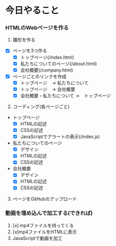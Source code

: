 # 今日やること

### HTMLのWebページを作る
1. 雛形を作る
  - [x] ページを3つ作る
    - [x] トップページ(/index.html)
    - [x] 私たちについてのページ(/about.html)
    - [x] 会社概要(/company.html)
  - [x] ページごとのリンクを作成
    - [x] トップページ　→ 私たちについて
    - [x] トップページ　→ 会社概要
    - [x] 会社概要・私たちについて →　トップページ
2. コーディング(各ページごと)
  - トップページ
    - [x] HTMLの記述
    - [x] CSSの記述
    - [x] JavaScriptでアラートの表示(/index.js)
  - 私たちについてのページ
    - [x] デザイン
    - [x] HTMLの記述
    - [x] CSSの記述
  - 会社概要
    - [x] デザイン
    - [x] HTMLの記述
    - [x] CSSの記述
3. ページをGitHubのアップロード

### 動画を埋め込んで加工する(できれば)
1. [x] mp4ファイルを持ってくる
2. [x]mp4ファイルをHTMLに表示
3. JavaScriptで動画を加工